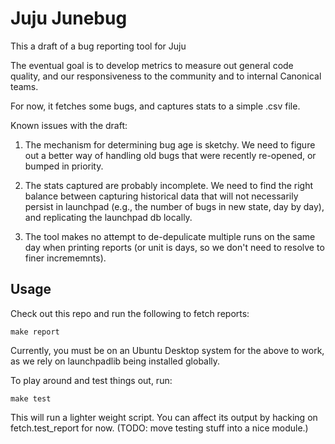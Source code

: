 # Juju Junebug

This a draft of a bug reporting tool for Juju

The eventual goal is to develop metrics to measure out general code
quality, and our responsiveness to the community and to internal
Canonical teams.

For now, it fetches some bugs, and captures stats to a simple .csv file.

Known issues with the draft:

1. The mechanism for determining bug age is sketchy. We need to figure
   out a better way of handling old bugs that were recently re-opened,
   or bumped in priority.

2. The stats captured are probably incomplete. We need to find the
   right balance between capturing historical data that will not
   necessarily persist in launchpad (e.g., the number of bugs in new
   state, day by day), and replicating the launchpad db locally.
3. The tool makes no attempt to de-depulicate multiple runs on the
   same day when printing reports (or unit is days, so we don't need
   to resolve to finer incrememnts).

## Usage

Check out this repo and run the following to fetch reports:

```
make report
```

Currently, you must be on an Ubuntu Desktop system for the above to
work, as we rely on launchpadlib being installed globally.

To play around and test things out, run:

```
make test
```

This will run a lighter weight script. You can affect its output by
hacking on fetch.test_report for now. (TODO: move testing stuff into a
nice module.)
